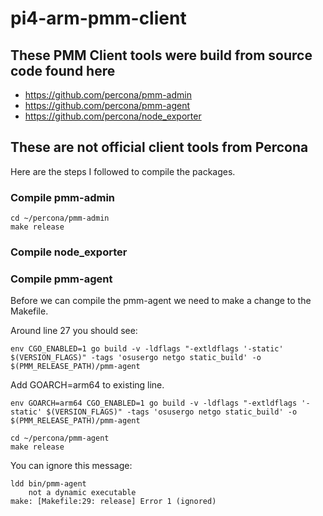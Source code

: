 # pi4-arm-pmm-client

## These PMM Client tools were build from source code found here

 - https://github.com/percona/pmm-admin
 - https://github.com/percona/pmm-agent
 - https://github.com/percona/node_exporter

## These are not official client tools from Percona

Here are the steps I followed to compile the packages. 

### Compile pmm-admin
```
cd ~/percona/pmm-admin
make release
```

### Compile node_exporter

### Compile pmm-agent
Before we can compile the pmm-agent we need to make a change to the Makefile.

Around line 27 you should see:
```
env CGO_ENABLED=1 go build -v -ldflags "-extldflags '-static' $(VERSION_FLAGS)" -tags 'osusergo netgo static_build' -o $(PMM_RELEASE_PATH)/pmm-agent
```

Add GOARCH=arm64 to existing line.
```
env GOARCH=arm64 CGO_ENABLED=1 go build -v -ldflags "-extldflags '-static' $(VERSION_FLAGS)" -tags 'osusergo netgo static_build' -o $(PMM_RELEASE_PATH)/pmm-agent
```

```
cd ~/percona/pmm-agent
make release
```

You can ignore this message:
```
ldd bin/pmm-agent
	not a dynamic executable
make: [Makefile:29: release] Error 1 (ignored)
```